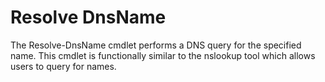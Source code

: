 
Resolve DnsName
==
The Resolve-DnsName cmdlet performs a DNS query for the specified name. This cmdlet is functionally similar to the nslookup tool which allows users to query for names.

